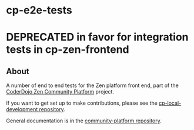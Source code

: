# cp-e2e-tests
# DEPRECATED in favor for integration tests in cp-zen-frontend

## About

A number of end to end tests for the Zen platform front end, part of the [CoderDojo Zen Community Platform](https://github.com/CoderDojo/community-platform) project. 

If you want to get set up to make contributions, please see the [cp-local-development repository](https://github.com/CoderDojo/cp-local-development).

General documentation is in the [community-platform repository](https://github.com/CoderDojo/community-platform).
